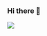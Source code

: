 ### Hi there 👋

<a href="https://mjcoding.tistory.com" target="_blank"><img src="https://img.shields.io/badge/tistory-#000000?style=for-the-badge&logo=tistory&logoColor=red"/></a>


<!--
**1997MJ/1997MJ** is a ✨ _special_ ✨ repository because its `README.md` (this file) appears on your GitHub profile.

Here are some ideas to get you started:

- 🔭 I’m currently working on ...
- 🌱 I’m currently learning ...
- 👯 I’m looking to collaborate on ...
- 🤔 I’m looking for help with ...
- 💬 Ask me about ...
- 📫 How to reach me: ...
- 😄 Pronouns: ...
- ⚡ Fun fact: ...
-->
